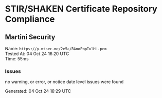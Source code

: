 # STIR/SHAKEN Certificate Repository Compliance

## Martini Security

Name: `https://p.mtsec.me/2e5a/BAnoPbpIulHL.pem`\
Tested At: 04 Oct 24 16:20 UTC\
Time: 55ms

### Issues

no warning, or error, or notice date level issues were found

Generated: 04 Oct 24 16:29 UTC